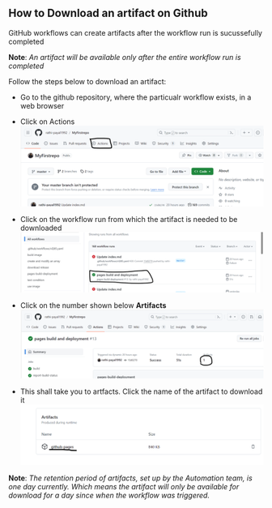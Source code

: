 ## How to Download an artifact on Github

GitHub workflows can create artifacts after the workflow run is sucussefully completed

**Note**: _An artifact will be available only after the entire workflow run is completed_ 

Follow the steps below to download an artifact:

* Go to the github repository, where the particualr workflow exists, in a web browser
  
* Click on Actions
  ![alt text][click_actions]
* Click on the workflow run from which the artifact is needed to be downloaded
  ![alt text][click_workflow_run]
* Click on the number shown below **Artifacts**
  ![alt text][click_artifacts]
* This shall take you to artfacts. Click the name of the artifact to download it
  ![alt text][click_artifacts_name]

[click_actions]: ./images/artifact_doc_1.png
[click_workflow_run]: ./images/artifact_doc_2.png
[click_artifacts]: ./images/artifact_doc_3.png
[click_artifacts_name]: ./images/artifact_doc_4.png


**Note**: _The retention period of artifacts, set up by the Automation team, is one day currently.
Which means the artifact will only be available for download for a day since when the workflow was 
triggered._ 

